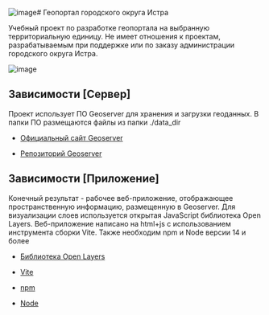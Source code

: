 ![image](https://github.com/DmitryDobr/Istra_Geoportal/assets/63702962/6a06e019-f3ff-49d5-ba2a-fd79c58b4280)# Геопортал городского округа Истра

Учебный проект по разработке геопортала на выбранную территориальную единицу. Не имеет отношения к проектам, разрабатываемым при поддержке или по заказу администрации городского округа Истра.

![image](https://github.com/DmitryDobr/Istra_Geoportal/assets/63702962/28ddfa09-9e0e-4021-ad99-b12f341ba34f)

## Зависимости [Сервер]

Проект использует ПО Geoserver для хранения и загрузки геоданных. В папки ПО размещаются файлы из папки ./data_dir

- [Официальный сайт Geoserver](https://geoserver.org)

- [Репозиторий Geoserver](https://github.com/geoserver/geoserver)

## Зависимости [Приложение]

Конечный результат - рабочее веб-приложение, отображающее пространственную информацию, размещенную в Geoserver. Для визуализации слоев используется открытая JavaScript библиотека Open Layers. Веб-приложение написано на html+js с использованием инструмента сборки Vite. Также необходим npm и Node версии 14 и более

- [Библиотека Open Layers](https://openlayers.org)

- [Vite](https://vitejs.dev)

- [npm](https://www.npmjs.com)

- [Node](https://nodejs.org/en)
